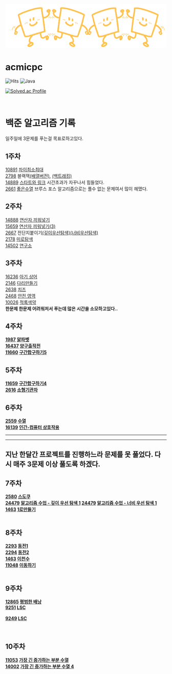 <img src="Logo2.png">

# acmicpc

![Hits](https://hits.seeyoufarm.com/api/count/incr/badge.svg?url=https%3A%2F%2Fgithub.com%2Fkim-soohyeon&count_bg=%23FFDAC7&title_bg=%23FFADAD&icon=&icon_color=%23E7E7E7&title=hits&edge_flat=false)
![Java](https://img.shields.io/badge/Java-007396.svg?&style=for-the-badge&logo=Java&logoColor=white)

[![Solved.ac Profile](http://mazassumnida.wtf/api/generate_badge?boj=davidjin337)](https://solved.ac/davidjin337)

<br>

백준 알고리즘 기록
=====
 일주일에 3문제를 푸는걸 목표로하고있다.

1주차
----
   [10891](https://www.acmicpc.net/problem/10819) [차이최소최대](https://github.com/woongwhee/acmicpc/blob/master/exhaustivesearch/problem10819clear.java) <br>
   [2798](https://www.acmicpc.net/problem/2798) 블랙잭[(배열버전)](https://github.com/woongwhee/acmicpc/blob/master/exhaustivesearch/problem2789/problem2789ArrayVersion.java),
   [(백트래킹)](https://github.com/woongwhee/acmicpc/blob/master/exhaustivesearch/problem2789/problem2789Backtracking.java)<br>
   [14889](https://www.acmicpc.net/problem/14889) [스타트와 링크](https://github.com/woongwhee/acmicpc/blob/master/exhaustivesearch/problem14889.java) 시간초과가 자꾸나서 힘들었다.<br>
   [2661](https://www.acmicpc.net/problem/2661) [좋은수열](https://github.com/woongwhee/acmicpc/blob/master/exhaustivesearch/problem2661.java) 브루스 포스 알고리즘으로는 풀수 없는 문제여서 많이 헤맸다. <br>
   
2주차
----
   [14888](https://www.acmicpc.net/problem/14888) [연산자 끼워넣기](https://github.com/woongwhee/acmicpc/blob/master/exhaustivesearch/problem14488.java)<br>
   [15659](https://www.acmicpc.net/problem/15659) [연산자 끼워넣기(3)](https://github.com/woongwhee/acmicpc/blob/master/exhaustivesearch/problem15659.java)<br>
   [2667](https://www.acmicpc.net/problem/2667) 전단지붙이기[(깊이우선탐색)](https://github.com/woongwhee/acmicpc/blob/master/dfs/problem2667.java)[(너비우선탐색)](https://github.com/woongwhee/acmicpc/blob/master/bfs/problem2667.java)<br>
   [2178](https://www.acmicpc.net/problem/2178) [미로탐색](https://github.com/woongwhee/acmicpc/blob/master/bfs/problem2178.java)<br>
   [14502](https://www.acmicpc.net/problem/14502) [연구소](https://github.com/woongwhee/acmicpc/blob/master/bfs/problem14502.java)<br>

   
3주차
----
   [16236](https://www.acmicpc.net/problem/16236) [아기 상어](https://github.com/woongwhee/acmicpc/blob/master/bfs/problem16236.java)<br>
   [2146](https://www.acmicpc.net/problem/2146) [다리만들기](https://github.com/woongwhee/acmicpc/blob/master/bfs/problem2146.java)<br>
   [2638](https://www.acmicpc.net/problem/2638) [치즈](https://github.com/woongwhee/acmicpc/blob/master/bfs/problem2638.java)<br>
   [2468](https://www.acmicpc.net/problem/2468) [안전 영역](https://github.com/woongwhee/acmicpc/blob/master/dfs/problem2468.java)<br>
   [10026](https://www.acmicpc.net/problem/10026) [적록색약](https://github.com/woongwhee/acmicpc/blob/master/dfs/problem10026.java)<br>
   <b>한문제 한문제 어려워저서 푸는데 많은 시간을 소모하고있다..<b>
   
4주차
----
   [1987](https://www.acmicpc.net/problem/1987) [알파벳](https://github.com/woongwhee/acmicpc/blob/master/dfs/problem1987.java)<br>
   [16437](https://www.acmicpc.net/problem/16437) [양구출작전](https://github.com/woongwhee/acmicpc/blob/master/dfs/problem16437.java)<br>
   [11660](https://www.acmicpc.net/problem/11660) [구간합구하기5](https://github.com/woongwhee/acmicpc/blob/master/prefixsum/problem11660.java)<br>

5주차
----
   [11659](https://www.acmicpc.net/problem/11659) [구간합구하기4](https://github.com/woongwhee/acmicpc/blob/master/dfs/problem11659.java)<br>
   [2616](https://www.acmicpc.net/problem/2616) [소형기관차](https://github.com/woongwhee/acmicpc/blob/master/prefixsum/problem2616.java)<br>
 
6주차
----
   [2559](https://www.acmicpc.net/problem/2559) [수열](https://github.com/woongwhee/acmicpc/blob/master/prefixsum/problem2559.java)<br>
   [16139](https://www.acmicpc.net/problem/16139) [인간-컴퓨터 상호작용](https://github.com/woongwhee/acmicpc/blob/master/prefixsum/problem16139.java)<br>
   
   
 <hr><hr>
 
 ## 지난 한달간 프로젝트를 진행하느라 문제를 못 풀었다. 다시 매주 3문제 이상 풀도록 하겠다.
 
 7주차
 ----
  [2580](https://www.acmicpc.net/problem/2580) [스도쿠](https://github.com/woongwhee/acmicpc/blob/master/backtracking/problem2580.java)<br>
  [24479](https://www.acmicpc.net/problem/24479) [알고리즘 수업 - 깊이 우선 탐색 1](https://github.com/woongwhee/acmicpc/blob/master/dfs/problem24479.java)
  [24479](https://www.acmicpc.net/problem/24444) [알고리즘 수업 - 너비 우선 탐색 1](https://github.com/woongwhee/acmicpc/blob/master/bfs/problem24444.java)  
  [1463](https://www.acmicpc.net/problem/1463) [1로만들기](https://github.com/woongwhee/acmicpc/blob/master/dynamic/problem1463.java)<br>
<br>
   
  8주차
  ----
  [2293](https://www.acmicpc.net/problem/2293) [동전1](https://github.com/woongwhee/acmicpc/blob/master/dynamic/problem2293.java)<br>
  [2294](https://www.acmicpc.net/problem/2294) [동전2](https://github.com/woongwhee/acmicpc/blob/master/dynamic/problem2294.java)<br>
  [1463](https://www.acmicpc.net/problem/2193) [이천수](https://github.com/woongwhee/acmicpc/blob/master/dynamic/problem2193.java)<br>
  [11048](https://www.acmicpc.net/problem/11048) [이동하기](https://github.com/woongwhee/acmicpc/blob/master/dynamic/problem11048.java)<br>
<br>
   
  9주차
  ----
  [12865](https://www.acmicpc.net/problem/12865) [평범한 배낭](https://github.com/woongwhee/acmicpc/blob/master/dynamic/problem12865.java)<br>
  [9251](https://www.acmicpc.net/problem/9251) [LSC](https://github.com/woongwhee/acmicpc/blob/master/dynamic/problem9251.java)<br>   
  [9249](https://www.acmicpc.net/problem/9249) [LSC](https://github.com/woongwhee/acmicpc/blob/master/textsearch/problem9249.java)<br>   
<br>

  10주차
  ----
  [11053](https://www.acmicpc.net/problem/11053) [가장 긴 증가하는 부분 수열](https://github.com/woongwhee/acmicpc/blob/master/dynamic/problem11053.java)<br>
  [14002](https://www.acmicpc.net/problem/14002) [가장 긴 증가하는 부분 수열 4](https://github.com/woongwhee/acmicpc/blob/master/dynamic/problem14002.java)<br>
  
  
  
  
